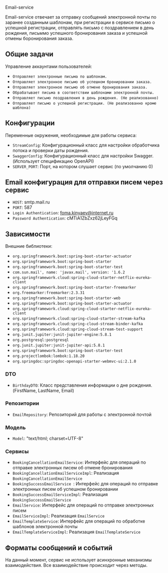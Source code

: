 Email-service

Email-service отвечает за отправку сообщений электронной почты по заранее созданным шаблонам, 
при регистрации в сервисе письмо о успешной регистрации, отправлять письмо с поздравлением в день рождения,
письммо успешного бронирования заказа и успешной отмены боронирования заказа.

## Общие задачи

Управление аккаунтами пользователей:

- `Отправляет электронные письма по шаблонам.`
- `Отправляет электронное письмо об успешном бронировании заказа.`
- `Отправляет электронное письмо об отмене бронирования заказа.`
- `Обрабатывает письма в соответствии шаблонами электронной почты.`
- `Отправляет письмо поздравления в день рождения. (Не реализованно)`
- `Отправляет письмо о успешной регистрации. (Не реализованно кроме шаблона)`

## Конфигурации

Переменные окружения, необходимые для работы сервиса:

- `StreamConfig`: Конфигурационный класс для настройки обработчика потока и проверки даты рождения.
- `SwaggerConfig`: Конфигурационный класс для настройки Swagger. (Использует спецификацию OpenAPI)
- `SERVER_PORT`: Порт, на котором слушает сервис (по умолчанию 0)

## Email конфигурация для отправки писем через сервис

- `HOST`: smtp.mail.ru
- `PORT`: 587
- `Login Authentication`: foma.kinyaev@internet.ru
- `Password Authentication`: cMTiA1ZbZxz62jLeyFGq

## Зависимости

Внешние библиотеки:

- `org.springframework.boot:spring-boot-starter-actuator`
- `org.springframework.boot:spring-boot-starter`
- `org.springframework.boot:spring-boot-starter-test`
- `com.sun.mail', name: 'javax.mail', version: '1.6.2`
- `org.springframework.cloud:spring-cloud-starter-netflix-eureka-client`
- `org.springframework.boot:spring-boot-starter-freemarker`
- `org.freemarker:freemarker:2.3.31`
- `org.springframework.boot:spring-boot-starter-web`
- `org.springframework.boot:spring-boot-starter-actuator`
- `org.springframework.cloud:spring-cloud-starter-netflix-eureka-client`
- `org.springframework.cloud:spring-cloud-starter-stream-kafka`
- `org.springframework.cloud:spring-cloud-stream-binder-kafka`
- `org.springframework.cloud:spring-cloud-stream-test-support`
- `org.junit.jupiter:junit-jupiter-engine:5.8.1`
- `org.postgresql:postgresql`
- `org.junit.jupiter:junit-jupiter-api:5.8.1`
- `org.springframework.boot:spring-boot-starter-test`
- `org.projectlombok:lombok:1.18.20`
- `org.springdoc:springdoc-openapi-starter-webmvc-ui:2.1.0`

### DTO

- `BirthdayDTO`: Класс представления информации о дне рождения. (FirstName, LastName, Email)

### Репозитории

- `EmailRepository`: Репозиторий для работы с электронной почтой

### Модель

- `Model`: "text/html; charset=UTF-8"

### Сервисы

- `BookingCancellationEmailService`: Интерфейс для операций по отправке электронных писем об отмене бронирования
- `BookingCancellationEmailServiceImpl`: Реализация `BookingCancellationEmailService`
- `BookingSuccessEmailService `: Интерфейс для операций по отправке электронных писем об успешном бронировании
- `BookingSuccessEmailServiceImpl`: Реализация `BookingSuccessEmailService `
- `EmailService`: Интерфейс для операций по отправке электронных писем
- `EmailServiceImpl`: Реализация `EmailService`
- `EmailTemplateService`: Интерфейс для операций по обработке шаблонов электронной почты
- `EmailTemplateServiceImpl`: Реализация `EmailTemplateService`

## Форматы сообщений и событий

На данный момент, сервис не использует асинхронные механизмы взаимодействия. Все взаимодействие происходит через методы.

    